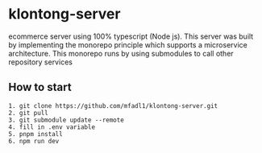 # klontong-server
ecommerce server using 100% typescript (Node js). This server was built by implementing the monorepo principle which supports a microservice architecture. This monorepo runs by using submodules to call other repository services


## How to start
```
1. git clone https://github.com/mfadl1/klontong-server.git
2. git pull
3. git submodule update --remote
4. fill in .env variable
5. pnpm install
6. npm run dev